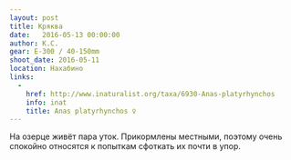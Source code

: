```yaml
---
layout: post
title: Кряква
date:   2016-05-13 00:00:00
author: К.С.
gear: E-300 / 40-150mm
shoot_date: 2016-05-11
location: Нахабино
links:
  -
    href: http://www.inaturalist.org/taxa/6930-Anas-platyrhynchos
    info: inat
    title: Anas platyrhynchos ♀
---
```


На озерце живёт пара уток. Прикормлены местными, поэтому очень спокойно относятся к попыткам сфоткать их почти в упор.

